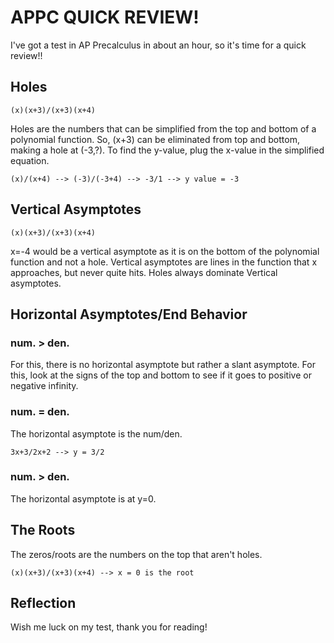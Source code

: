# APPC QUICK REVIEW!
I've got a test in AP Precalculus in about an hour, so it's time for a quick review!!

## Holes
```
(x)(x+3)/(x+3)(x+4)
```
Holes are the numbers that can be simplified from the top and bottom of a polynomial function. So, (x+3) can be eliminated from top and bottom, making a hole at (-3,?). 
To find the y-value, plug the x-value in the simplified equation.
```
(x)/(x+4) --> (-3)/(-3+4) --> -3/1 --> y value = -3
```

## Vertical Asymptotes
```
(x)(x+3)/(x+3)(x+4)
```
x=-4 would be a vertical asymptote as it is on the bottom of the polynomial function and not a hole. Vertical asymptotes are lines in the function that x approaches, but never quite hits. Holes always dominate Vertical asymptotes. 

## Horizontal Asymptotes/End Behavior

### num. > den.
For this, there is no horizontal asymptote but rather a slant asymptote. For this, look at the signs of the top and bottom to see if it goes to positive or negative infinity. 

### num. = den.
The horizontal asymptote is the num/den. 
```
3x+3/2x+2 --> y = 3/2
```
### num. > den.
The horizontal asymptote is at y=0. 

## The Roots
The zeros/roots are the numbers on the top that aren't holes. 
```
(x)(x+3)/(x+3)(x+4) --> x = 0 is the root
```
## Reflection
Wish me luck on my test, thank you for reading!
